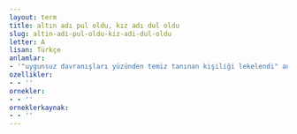 ```yaml
---
layout: term
title: altın adı pul oldu, kız adı dul oldu
slug: altin-adi-pul-oldu-kiz-adi-dul-oldu
letter: A
lisan: Türkçe
anlamlar:
- '"uygunsuz davranışları yüzünden temiz tanınan kişiliği lekelendi" anlamında kullanılan bir söz'
ozellikler:
- - ''
ornekler:
- - ''
orneklerkaynak:
- - ''
---
```

